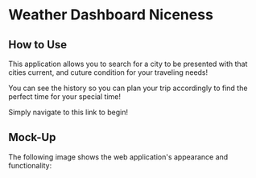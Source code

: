 # Weather Dashboard Niceness

## How to Use

This application allows you to search for a city to be presented with that cities current, and cuture condition for your traveling needs!

You can see the history so you can plan your trip accordingly to find the perfect time for your special time!

Simply navigate to this link to begin!


## Mock-Up

The following image shows the web application's appearance and functionality: